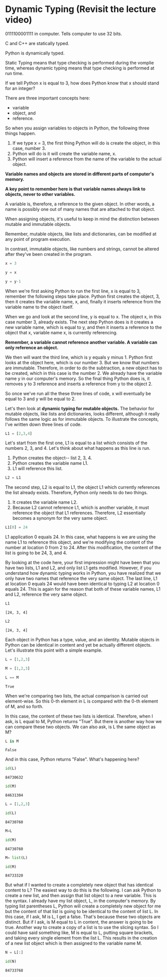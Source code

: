 
# Dynamic Typing (Revisit the lecture video)

0111100001111 in computer. Tells computer to use 32 bits.

C and C++ are statically typed.

Python is dynamically typed.

Static Typing means that type checking is performed during the vomplie time, whereas dynamic typing means that type checking is performed at run time.

If we tell Python x is equal to 3, how does Python know that x should stand for an integer?

There are three important concepts here: 
- variable 
- object, and 
- reference.

So when you assign variables to objects in Python, the following three things happen.
1. If we type x = 3, the first thing Python will do is create the object, in this case, number 3.
2. Python will do is it will create the variable name, x.
3. Python will insert a reference from the name of the variable to the actual object.

**Variable names and objects are stored in different parts of computer's memory.**

**A key point to remember here is that variable names always link to objects, never to other variables.**

A variable is, therefore, a reference to the given object. In other words, a name is possibly one out of many names that are attached to that object.

When assigning objects, it's useful to keep in mind the distinction between mutable and immutable objects.

Remember, mutable objects, like lists and dictionaries, can be modified at any point of program execution.

In contrast, immutable objects, like numbers and strings, cannot be altered after they've been created in the program.


```python
x = 3
```


```python
y = x
```


```python
y = y-1
```

When we're first asking Python to run the first line, x is equal to 3,
remember the following steps take place. Python first creates the object, 3, then it creates the variable name, x, and, finally it inserts reference from the variable name to the object itself.

When we go and look at the second line, y is equal to x. The object x, in this case number 3, already exists. The next step Python does is it creates a new variable name, which is equal to y, and then it inserts a reference to the object that x, variable name x, is currently referencing.

**Remember, a variable cannot reference another variable. A variable can only reference an object.**

We then will want the third line, which is y equals y minus 1. Python first looks at the object here, which is our number 3. But we know that numbers are immutable. Therefore, in order to do the subtraction, a new object has to be created, which in this case is the number 2. We already have the variable name y in our computer's memory. So the final thing Python does is, it removes y to 3 reference and inserts a reference from y to the object 2.

So once we've run all the these three lines of code, x will eventually be equal to 3 and y will be equal to 2.

Let's then look at **dynamic typing for mutable objects.** The behavior for mutable objects, like lists and dictionaries, looks different, although it really follows the same logic as for immutable objects.
To illustrate the concepts, I've written down three lines of code.


```python
L1 = [2,3,4]
```

Let's start from the first one, L1 is equal to a list which consists of the numbers 2, 3, and 4.
Let's think about what happens as this line is run.
1. Python creates the object-- list 2, 3, 4.
2. Python creates the variable name L1.
3. L1 will reference this list.


```python
L2 = L1
```

The second step, L2 is equal to L1, the object L1 which currently references the list already exists.
Therefore, Python only needs to do two things.
1. It creates the variable name L2. 
2. Because L2 cannot reference L1, which is another variable, it must reference the object that L1 references. Therefore, L2 essentially becomes a synonym for the very same object.


```python
L1[0] = 24
```

L1 application 0 equals 24.
In this case, what happens is we are using the name L1 to reference this object, and we're modifying the content of the number at location 0 from 2 to 24. After this modification, the content of the list is going to be 24, 3, and 4.

By looking at the code here, your first impression might have been that you have two lists, L1 and L2, and only list L1 gets modified.
However, if you understand how dynamic typing works in Python, you have realized that we only have two names that reference the very same object. The last line, L1 at location 0 equals 24 would have been identical to typing L2 at location 0 equals 24.
This is again for the reason that both of these variable names, L1 and L2, reference the very same object. 


```python
L1
```




    [24, 3, 4]




```python
L2
```




    [24, 3, 4]



Each object in Python has a type, value, and an identity.
Mutable objects in Python can be identical in content and yet be actually different objects.
Let's illustrate this point with a simple example.


```python
L = [1,2,3]
```


```python
M = [1,2,3]
```


```python
L == M
```




    True



When we're comparing two lists, the actual comparison
is carried out element-wise. So this 0-th element in L is compared with the 0-th element of M, and so forth.

In this case, the content of these two lists is identical.
Therefore, when I ask, is L equal to M, Python returns "True".
But there is another way how we can compare these two objects.
We can also ask, is L the same object as M?


```python
L is M
```




    False



And in this case, Python returns "False".
What's happening here?


```python
id(L)
```




    84730632




```python
id(M)
```




    84631304




```python
L = [1,2,3]
```


```python
id(L)
```




    84730760




```python
M=L
```


```python
id(M)
```




    84730760




```python
M= list(L)
```


```python
id(M)
```




    84733320



But what if I wanted to create a completely new object that
has identical content to L?
The easiest way to do this is the following. I can ask Python to create a new list, and then assign
that list object to a new variable.
This is the syntax.
I already have my list object, L, in the computer's memory.
By typing list parentheses L, Python will
create a completely new object for me
but the content of that list is going to be identical to the content of list L.
In this case, if I ask, M is L, I get a false. That's because these two objects are distinct. But if I ask, is M equal to L in content,
the answer is going to be true.
Another way to create a copy of a list is to use the slicing syntax.
So I could have said something like, M is equal to L, putting square brackets, and taking every single element from the list L.
This results in the creation of a new list object which is then
assigned to the variable name M.


```python
N = L[:]
```


```python
id(N)
```




    84733768


